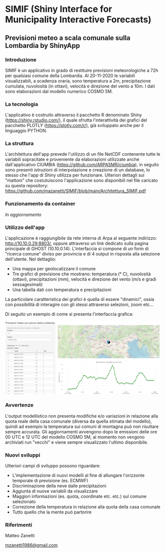 # SIMIF (Shiny Interface for Municipality Interactive Forecasts)
## Previsioni meteo a scala comunale sulla Lombardia by ShinyApp
### Introduzione
SIMIF è un applicativo in grado di restituire previsioni meteorologiche a 72h per qualsiasi comune della Lombardia. Al 20-11-2020 le variabili visualizzabili, a scadenza oraria, sono temperatura a 2m, precipitazione cumulata, nuvolosità (in ottavi), velocità e direzione del vento a 10m. I dati sono elaborazioni dal modello numerico COSMO 5M.

### La tecnologia
L'applicativo è costruito attraverso il pacchetto R denominato Shiny (https://shiny.rstudio.com/), il quale sfrutta l'interattività dei grafici del pacchetto PLOTLY (https://plotly.com/r/), già sviluppato anche per il linguaggio PYTHON.

### La struttura
L'architettura dell'app prevede l'utilizzo di un file NetCDF contenente tutte le variabili sopracitate e proveniente da elaborazioni utilizzate anche dall'applicativo CIUMBIA (https://github.com/ARPASMR/ciumbia), in seguito sono presenti istruzioni di interpolazione e creazione di un database, lo stesso che l'app di Shiny utilizza per funzionare.
Ulteriori dettagli sui "mattoni" che costutuiscono l'applicazione sono disponibili nel file caricato su questa repository: https://github.com/mazanetti/SIMIF/blob/main/Architettura_SIMIF.pdf

### Funzionamento da container
_In aggiornamento_

### Utilizzo dell'app
L'applicazione è raggiungibile da rete interna di Arpa al seguente indirizzo: http://10.10.0.29:8803/, oppure attraverso un link dedicato sulla pagina principale di GHOST (10.10.0.14).
L'interfaccia si compone di un form di "ricerca comune" diviso per provincia e di 4 output in risposta alla selezione dell'utente.
Nel dettaglio:
- Una mappa per geolocalizzare il comune
- Tre grafici di previsione che mostrano: temperatura (° C), nuvolosità (ottavi), precipitazioni (mm), velocità e direzione del vento (m/s e gradi sessagesimali)
- Una tabella dati con temperatura e precipitazioni

La particolare caratteristica dei grafici è quella di essere "dinamici", ossia con possibilità di interagire con gli stessi attraverso selezioni, zoom etc...

Di seguito un esempio di come si presenta l'interfaccia grafica:

 ![Esempio di interfaccia grafica](Es_interfaccia.PNG)
 
### Avvertenze
L'output modellistico non presenta modifiche e/o variazioni in relazione alla quota reale della casa comunale (diversa da quella stimata del modello), quindi ad esempio la temperatura sui comuni di montagna può non risultare sempre accurata.
Gli aggiornamenti avvengono dopo le emissioni delle ore 00 UTC e 12 UTC del modello COSMO 5M, al momento non vengono archiviati run "vecchi" e viene sempre visualizzato l'ultimo disponibile.

### Nuovi sviluppi
Ulteriori campi di sviluppo possono riguardare:
- L'implementazione di nuovi modelli al fine di allungare l'orizzonte temporale di previsione (es. ECMWF)
- Discriminazione della neve dalle precipitazioni
- Aggiunta di nuove variabili da visualizzare
- Maggiori informazioni (es. quota, coordinate etc. etc.) sul comune selezionato
- Correzione della temperatura in relazione alla quota della casa comunale
- Tutto quello che la mente può partorire

### Riferimenti
Matteo Zanetti

mzanetti1986@gmail.com

